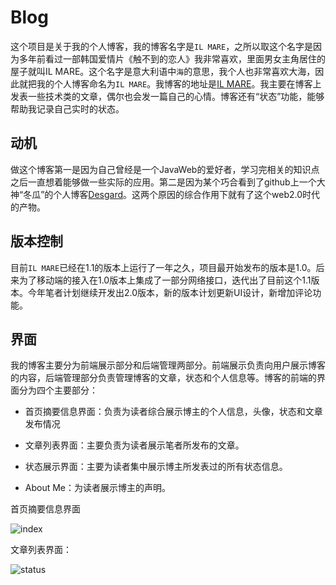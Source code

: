 # Blog

这个项目是关于我的个人博客，我的博客名字是`IL MARE`，之所以取这个名字是因为多年前看过一部韩国爱情片《触不到的恋人》我非常喜欢，里面男女主角居住的屋子就叫IL MARE。这个名字是意大利语中`海`的意思，我个人也非常喜欢大海，因此就把我的个人博客命名为`IL MARE`。我博客的地址是[IL MARE](http://www.ilmareblog.com/blog)。我主要在博客上发表一些技术类的文章，偶尔也会发一篇自己的心情。博客还有“状态”功能，能够帮助我记录自己实时的状态。

## 动机

做这个博客第一是因为自己曾经是一个JavaWeb的爱好者，学习完相关的知识点之后一直想着能够做一些实际的应用。第二是因为某个巧合看到了github上一个大神“冬瓜”的个人博客[Desgard](http://www.desgard.com)。这两个原因的综合作用下就有了这个web2.0时代的产物。

## 版本控制

目前`IL MARE`已经在1.1的版本上运行了一年之久，项目最开始发布的版本是1.0。后来为了移动端的接入在1.0版本上集成了一部分网络接口，迭代出了目前这个1.1版本。今年笔者计划继续开发出2.0版本，新的版本计划更新UI设计，新增加评论功能。

## 界面

我的博客主要分为前端展示部分和后端管理两部分。前端展示负责向用户展示博客的内容，后端管理部分负责管理博客的文章，状态和个人信息等。博客的前端的界面分为四个主要部分：

* 首页摘要信息界面：负责为读者综合展示博主的个人信息，头像，状态和文章发布情况

* 文章列表界面：主要负责为读者展示笔者所发布的文章。

* 状态展示界面：主要为读者集中展示博主所发表过的所有状态信息。

* About Me：为读者展示博主的声明。

首页摘要信息界面

![index](https://github.com/yhswjtuILMARE/Blog/blob/master/image/index.jpg)

文章列表界面：

![status](https://github.com/yhswjtuILMARE/Blog/blob/master/image/status.jpg)

